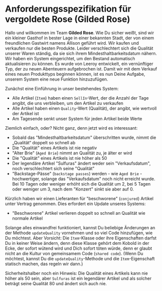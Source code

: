 # Anforderungsspezifikation für vergoldete Rose (Gilded Rose)

Hallo und willkommen im Team **Gilded Rose**. Wie Du sicher weißt, sind wir ein kleiner Gasthof in bester Lage in einer bekannten Stadt, der von einem freundlichen Gastwirt namens Allison geführt wird. 
Wir kaufen und verkaufen nur die besten Produkte.
Leider verschlechtert sich die Qualität unserer Waren ständig, da sie sich ihrem Mindesthaltbarkeitsdatum nähern. 
Wir haben ein System eingerichtet, um den Bestand automatisch aktualisieren zu können.
Es wurde von Leeroy entwickelt, ein vernünftiger Typ, der zu neuen Abenteuern aufgebrochen ist. 
Damit wir mit dem Verkauf eines neuen Produkttyps beginnen können, ist es nun Deine Aufgabe, unserem System eine neue Funktion hinzuzufügen. 

Zunächst eine Einführung in unser bestehendes System:
* Alle Artikel (`Item`) haben einen `SellIn`-Wert, der die Anzahl der Tage angibt, die uns verbleiben, um den Artikel zu verkaufen
* Alle Artikel haben einen `Quality`-Wert (Qualität), der angibt, wie wertvoll der Artikel ist
* Am Tagesende senkt unser System für jeden Artikel beide Werte

Ziemlich einfach, oder? Nicht ganz, denn jetzt wird es interessant: 

* Sobald das "Mindesthaltbarkeitsdatum" überschritten wurde, nimmt die „Qualität“ doppelt so schnell ab
* Die "Qualität" eines Artikels ist nie negativ
* "Alter Brie" (`Aged Brie`) nimmt an Qualität zu, je älter er wird
* Die "Qualität" eines Artikels ist nie höher als 50
* Der legendäre Artikel "Sulfuras" ändert weder sein "Verkaufsdatum", noch verschlechtert sich seine "Qualität"
* "Backstage-Pässe" (`backstage passes`) werden - wie `Aged Brie` - hochwertiger, solange das "Verkaufsdatum" noch nicht erreicht wurde. 
  Bei 10 Tagen oder weniger erhöht sich die Qualität um 2, bei 5 Tagen oder weniger um 3, nach dem "Konzert" sinkt sie aber auf 0. 

Kürzlich haben wir einen Lieferanten für "beschworene" (`conjured`) Artikel unter Vertrag genommen. Dies erfordert ein Update unseres Systems: 
* "Beschworene" Artikel verlieren doppelt so schnell an Qualität wie normale Artikel

Solange alles einwandfrei funktioniert, kannst Du beliebige Änderungen an der Methode `updateQuality` vornehmen und so viel Code hinzufügen, wie Du möchtest. Aber Vorsicht: Die `Item`-Klasse oder ihre Eigenschaften darfst Du in keiner Weise ändern, denn diese Klasse gehört dem Kobold in der Ecke, der sofort wütend wird und Dich sofort töten würde, denn er glaubt nicht an die Kultur von gemeinsamem Code (`shared code`). 
(Wenn Du möchtest, kannst Du die `updateQuality`-Methode und die `Item`-Eigenschaft statisch machen, das regeln wir dann.) 

Sicherheitshalber noch ein Hinweis: Die Qualität eines Artikels kann nie höher als 50 sein, aber `Sulfuras` ist ein legendärer Artikel und als solcher beträgt seine Qualität 80 und ändert sich auch nie. 
